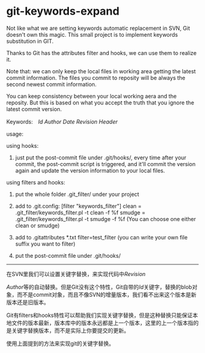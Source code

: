 # git-keywords-expand
Not like what we are setting keywords automatic replacement in SVN, Git doesn't own this magic. This small project is to implement  keywords substitution in GIT.

Thanks to Git has the attributes filter and hooks, we can use them to realize it. 

Note that: we can only keep the local files in working area getting the latest commit information. The files you commit to reposity will be always the second newest commit information. 

You can keep consistency between your local working aera and the reposity. But this is based on what you accept the truth that you ignore the latest commit version.

Keywords:　$Id$ $Author$ $Date$ $Revision$ $Header$

usage:



using hooks:

1) just put the post-commit file under .git/hooks/, every time after your commit, the post-commit script is triggered, and it'll commit the version again and update the version information to your local files.


using filters and hooks:

1) put the whole folder .git_filter/ under your project

2) add to .git.config:
[filter "keywords_filter"]
    clean = .git_filter/keywords_filter.pl -t clean -f %f
    smudge = .git_filter/keywords_filter.pl -t smudge -f %f
(You can choose one either clean or smudge)

3) add to .gitattributes
*.txt filter=test_filter
(you can write your own file suffix you want to filter)

4) put the post-commit file under .git/hooks/


------------------------------

在SVN里我们可以设置关键字替换，来实现代码中$Revision$ 

$Author$等的自动替换。但是Git没有这个特性，Git自带的$Id$关键字，替换的blob对象，而不是commit对象，而且不像SVN的增量版本，我们看不出来这个版本是新版本还是旧版本。

Git有filters和hooks特性可以帮助我们实现关键字替换，但是这种替换只能保证本地文件的版本最新，版本库中的版本永远都是上一个版本，这里的上一个版本指的是关键字替换版本，而不是实际上你要提交的更新。

使用上面提到的方法来实现git的关键字替换。
